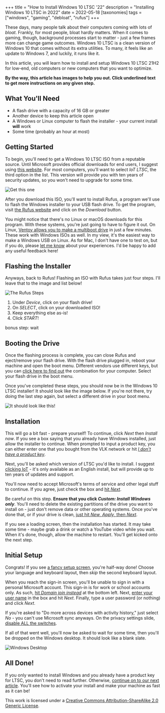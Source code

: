 +++
title = "How to Install Windows 10 LTSC '22"
description = "Installing Windows 10 LTSC in 2022"
date = 2022-05-18
[taxonomies]
tags = ["windows", "gaming", "debloat", "rufus"]
+++

These days, many people talk about their computers coming with lots of _bloat_. Frankly, for most people, bloat hardly matters. When it comes to gaming, though, background processes start to matter - just a few frames more can change game outcomes. Windows 10 LTSC is a clean version of Windows 10 that comes without its extra utilities. To many, it feels like an update to Windows 7, and luckily, it runs like it.

In this article, you will learn how to install and setup Windows 10 LTSC 21H2 for low-end, old computers or new computers that you want to optimize.

**By the way, this article has images to help you out. Click underlined text to get more instructions on any given step.**

## What You'll Need

- A flash drive with a capacity of 16 GB or greater
- Another device to keep this article open
- A Windows or Linux computer to flash the installer - your current install **will** work
- Some time (probably an hour at most)

## Getting Started

To begin, you'll need to get a Windows 10 LTSC ISO from a reputable source. Until Microsoft provides official downloads for end users, I suggest using [this website](https://isofiles.bd581e55.workers.dev/Windows%2010/Windows%2010%20Enterprise%20LTSC%202021/). For most computers, you'll want to select _IoT LTSC_, the third option in the list. This version will provide you with ten years of security updates, so you won't need to upgrade for some time.

![Get this one](https://i.postimg.cc/13BWPh1w/image.png)

After you download this ISO, you'll want to install Rufus, a program we'll use to flash the Windows installer to your USB flash drive. To get the program, visit [the Rufus website](https://rufus.ie/en/) and click on the _Download_ button.

You might notice that there's no Linux or macOS downloads for this program. With these systems, you're just going to have to figure it out. On Linux, [Ventoy allows you to make a multiboot drive](https://www.ventoy.net/en/doc_start.html) in just a few minutes. These work with Windows ISOs as well. In my view, it's the easiest way to make a Windows USB on Linux. As for Mac, I don't have one to test on, but if you do, please [let me know](mailto:contact@barretts.club) about your experiences. I'd be happy to add any useful feedback here!

## Flashing the Installer

Anyways, back to Rufus! Flashing an ISO with Rufus takes just four steps. I'll leave that to the image and list below!

![The Rufus Steps](https://i.postimg.cc/3R1rFxsW-/image.png)

1. Under _Device_, click on your flash drive!
2. On _SELECT_, click on your downloaded ISO!
3. Keep everything else as-is!
4. Click _START_!

bonus step: wait

## Booting the Drive

Once the flashing process is complete, you can close Rufus and eject/remove your flash drive. With the flash drive plugged in, reboot your machine and open the boot menu. Different vendors use different keys, but you can [click here to find out](https://web.archive.org/web/20220518210154/https://guide.lauricella.eu/boot-from-cd-vendor-key-list/) the combination for your computer. Select your flash drive in the boot menu.

Once you've completed these steps, you should now be in the Windows 10 LTSC installer! It should look like the image below. If you're not there, try doing the last step again, but select a different drive in your boot menu.

![It should look like this!](https://i.postimg.cc/L8YR7T1t/IMG-20220518-190911-245.png)

## Installation

This will go a bit fast - prepare yourself! To continue, click _Next_ then _Install now_. If you see a box saying that you already have Windows installed, just allow the installer to continue. When prompted to input a product key, you can either enter one that you bought from the VLK network or hit [_I don't have a product key_](https://i.postimg.cc/MWgXWcZZ/Untitled1-20220518180729.png).

Next, you'll be asked which version of LTSC you'd like to install. I suggest [clicking IoT](https://archive.org/download/untitled-4-20220518181610/Untitled2_20220518181104.png) - it's only available as an English install, but will provide up to ten years of updates and support.

You'll now need to accept Microsoft's terms of service and other legal stuff to continue. If you agree, just check the box and [hit _Next_](https://i.postimg.cc/DZFTS3Y6/Untitled3-20220518181339.png).

Be careful on this step. **Ensure that you click _Custom: Install Windows only_**. You'll need to delete the existing partitions of the drive you want to install on - just don't remove data or other operating systems. Once you've done that, or if your drive is clean, [just hit _New_, _Apply_, then _Next_](https://i.postimg.cc/GhpbPr3S/Untitled5-20220518181716.png).

If you see a loading screen, then the installation has started. It may take some time - maybe grab a drink or watch a YouTube video while you wait. When it's done, though, allow the machine to restart. You'll get kicked onto the next step.

## Initial Setup

Congrats! If you see [a fancy setup screen](https://i.postimg.cc/GtmnjJRs/Untitled6-20220518181925.png), you're half-way done! Choose your language and keyboard layout, then _skip_ the second keyboard layout.

When you reach the sign-in screen, you'll be unable to sign in with a personal Microsoft account. This sign-in is for work or school accounts only. As such, [hit _Domain join instead_](https://i.postimg.cc/J0pMwYxq/Untitled8-20220518191019.png) at the bottom left. Next, [enter your user name](https://i.postimg.cc/x8fn4Vv8/Untitled9-20220518191127.png) in the box and hit _Next_. Finally, type a user password (or nothing) and click _Next_.

If you're asked to "Do more across devices with activity history," just select _No_ - you can't use Microsoft sync anyways. On the privacy settings slide, [disable ALL the switches](https://i.postimg.cc/vGBmf7cH/Untitled10-20220518191246.png).

If all of that went well, you'll now be asked to wait for some time, then you'll be dropped on the Windows desktop. It should look like a blank slate.

![Windows Desktop](https://i.postimg.cc/yN0K68nW/IMG-20220518-190847-999.png)

## All Done!

If you only wanted to install Windows and you already have a product key for LTSC, you don't need to read further. Otherwise, [continue on to our next article](/2022/06/02/debloat22/). You'll see how to activate your install and make your machine as fast as it can be!

This work is licensed under a [Creative Commons Attribution-ShareAlike 2.0 Generic License](http://creativecommons.org/licenses/by-sa/2.0/).
